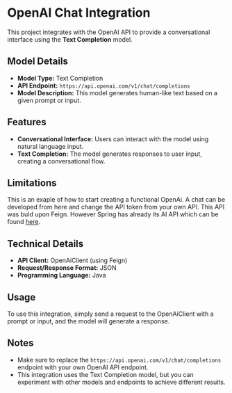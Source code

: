 # OpenAI Chat Integration

This project integrates with the OpenAI API to provide a conversational interface using the **Text Completion** model.

## Model Details

* **Model Type:** Text Completion
* **API Endpoint:** `https://api.openai.com/v1/chat/completions`
* **Model Description:** This model generates human-like text based on a given prompt or input.

## Features

* **Conversational Interface:** Users can interact with the model using natural language input.
* **Text Completion:** The model generates responses to user input, creating a conversational flow.

## Limitations

This is an exaple of how to start creating a functional OpenAi. A chat can be developed from here and change the API token from your own API. This API was buld upon Feign. However Spring has already its AI API which can be found [here](https://docs.spring.io/spring-ai/reference/).

## Technical Details

* **API Client:** OpenAiClient (using Feign)
* **Request/Response Format:** JSON
* **Programming Language:** Java

## Usage

To use this integration, simply send a request to the OpenAiClient with a prompt or input, and the model will generate a response.

## Notes

* Make sure to replace the `https://api.openai.com/v1/chat/completions` endpoint with your own OpenAI API endpoint.
* This integration uses the Text Completion model, but you can experiment with other models and endpoints to achieve different results.
